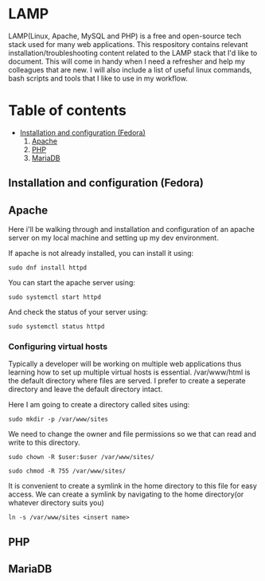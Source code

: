 # LAMP 
LAMP(Linux, Apache, MySQL and PHP) is a free and open-source tech stack used for many web applications. This respository contains relevant installation/troubleshooting content related to the LAMP stack that I'd like to document. This will come in handy when I need a refresher and help my colleagues that are new. I will also include a list of useful linux commands, bash scripts and tools that I like to use in my workflow.

# Table of contents
* <a href=#lamp>Installation and configuration (Fedora)</a>
    1. <a href=#apache>Apache</a>
    2. <a href=#php>PHP</a>
    3. <a href=#mariadb>MariaDB</a>


## <a id="lamp">Installation and configuration (Fedora)</a>
## <a id="apache">Apache</a>
Here i'll be walking through and installation and configuration of an apache server on my local machine and setting up my dev environment.

If apache is not already installed, you can install it using:
```
sudo dnf install httpd
```

You can start the apache server using:
```
sudo systemctl start httpd
```

And check the status of your server using:
```
sudo systemctl status httpd
```

### Configuring virtual hosts
Typically a developer will be working on multiple web applications thus learning how to set up multiple virtual hosts is essential. /var/www/html is the default directory where files are served. I prefer to create a seperate directory and leave the default directory intact.

Here I am going to create a directory called sites using:
```
sudo mkdir -p /var/www/sites
```
We need to change the owner and file permissions so we that can read and write to this directory.
```
sudo chown -R $user:$user /var/www/sites/
```
```
sudo chmod -R 755 /var/www/sites/
```
It is convenient to create a symlink in the home directory to this file for easy access. We can create a symlink by navigating to the home directory(or whatever directory suits you)
```
ln -s /var/www/sites <insert name>
```

## <a id="php">PHP</a>
## <a id="maria">MariaDB</a>


